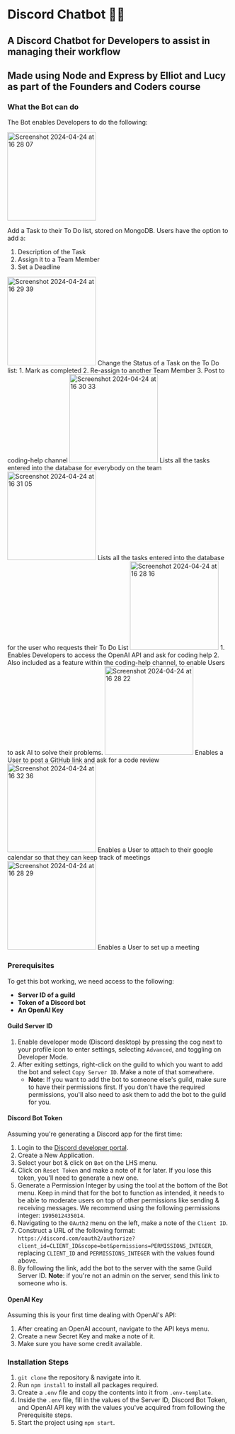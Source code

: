 # Discord Chatbot 🤖💬

## A Discord Chatbot for Developers to assist in managing their workflow
## Made using Node and Express by Elliot and Lucy as part of the Founders and Coders course

### What the Bot can do 

The Bot enables Developers to do the following:

<img width="200" alt="Screenshot 2024-04-24 at 16 28 07" src="https://github.com/fac31/discord-bot-elliot-lucy/assets/154347220/6ff4ea5e-1f3c-4403-a349-c6bf8f8bdd17">

Add a Task to their To Do list, stored on MongoDB. Users have the option to add a:
1. Description of the Task
2. Assign it to a Team Member
3. Set a Deadline

<img width="200" alt="Screenshot 2024-04-24 at 16 29 39" src="https://github.com/fac31/discord-bot-elliot-lucy/assets/154347220/ffe98962-a85d-43d6-ad07-ee1be6393e3f">
Change the Status of a Task on the To Do list:
1. Mark as completed
2. Re-assign to another Team Member
3. Post to coding-help channel

<img width="200" alt="Screenshot 2024-04-24 at 16 30 33" src="https://github.com/fac31/discord-bot-elliot-lucy/assets/154347220/648e74ef-b9c2-40d3-8078-1cb4d10f66ec">
Lists all the tasks entered into the database for everybody on the team

<img width="200" alt="Screenshot 2024-04-24 at 16 31 05" src="https://github.com/fac31/discord-bot-elliot-lucy/assets/154347220/6fee2a7d-b5fa-4ea8-8ae4-0716bb3bc690">
Lists all the tasks entered into the database for the user who requests their To Do List

<img width="200" alt="Screenshot 2024-04-24 at 16 28 16" src="https://github.com/fac31/discord-bot-elliot-lucy/assets/154347220/7faeefaa-6a0f-4563-9a7e-4ca8dfd5fa11">
1. Enables Developers to access the OpenAI API and ask for coding help
2. Also included as a feature within the coding-help channel, to enable Users to ask AI to solve their problems.

<img width="200" alt="Screenshot 2024-04-24 at 16 28 22" src="https://github.com/fac31/discord-bot-elliot-lucy/assets/154347220/55030948-ffa5-447f-a38d-b67af928ae7e">
Enables a User to post a GitHub link and ask for a code review

<img width="200" alt="Screenshot 2024-04-24 at 16 32 36" src="https://github.com/fac31/discord-bot-elliot-lucy/assets/154347220/87e18f21-7ac5-4f5f-a25d-be106ac50725">
Enables a User to attach to their google calendar so that they can keep track of meetings 

<img width="200" alt="Screenshot 2024-04-24 at 16 28 29" src="https://github.com/fac31/discord-bot-elliot-lucy/assets/154347220/819f21e6-97b7-491d-889a-3b68a2ead482">
Enables a User to set up a meeting 

### Prerequisites

To get this bot working, we need access to the following:

- **Server ID of a guild** 
- **Token of a Discord bot** 
- **An OpenAI Key**

#### Guild Server ID

1. Enable developer mode (Discord desktop) by pressing the cog next to your profile icon to enter settings, selecting `Advanced`, and toggling on Developer Mode.
2. After exiting settings, right-click on the guild to which you want to add the bot and select `Copy Server ID`. Make a note of that somewhere.
   - **Note**: If you want to add the bot to someone else's guild, make sure to have their permissions first. If you don't have the required permissions, you'll also need to ask them to add the bot to the guild for you.

#### Discord Bot Token

Assuming you're generating a Discord app for the first time:

1. Login to the [Discord developer portal](https://discord.com/developers/applications).
2. Create a New Application.
3. Select your bot & click on `Bot` on the LHS menu.
4. Click on `Reset Token` and make a note of it for later. If you lose this token, you'll need to generate a new one.
5. Generate a Permission Integer by using the tool at the bottom of the Bot menu. Keep in mind that for the bot to function as intended, it needs to be able to moderate users on top of other permissions like sending & receiving messages. We recommend using the following permissions integer: `1995012435014`.
6. Navigating to the `OAuth2` menu on the left, make a note of the `Client ID`.
7. Construct a URL of the following format: `https://discord.com/oauth2/authorize?client_id=CLIENT_ID&scope=bot&permissions=PERMISSIONS_INTEGER`, replacing `CLIENT_ID` and `PERMISSIONS_INTEGER` with the values found above.
8. By following the link, add the bot to the server with the same Guild Server ID. **Note**: if you're not an admin on the server, send this link to someone who is.

#### OpenAI Key

Assuming this is your first time dealing with OpenAI's API:

1. After creating an OpenAI account, navigate to the API keys menu.
2. Create a new Secret Key and make a note of it.
3. Make sure you have some credit available.

### Installation Steps

1. `git clone` the repository & navigate into it.
2. Run `npm install` to install all packages required.
3. Create a `.env` file and copy the contents into it from `.env-template`.
4. Inside the `.env` file, fill in the values of the Server ID, Discord Bot Token, and OpenAI API key with the values you've acquired from following the Prerequisite steps.
5. Start the project using `npm start`.




